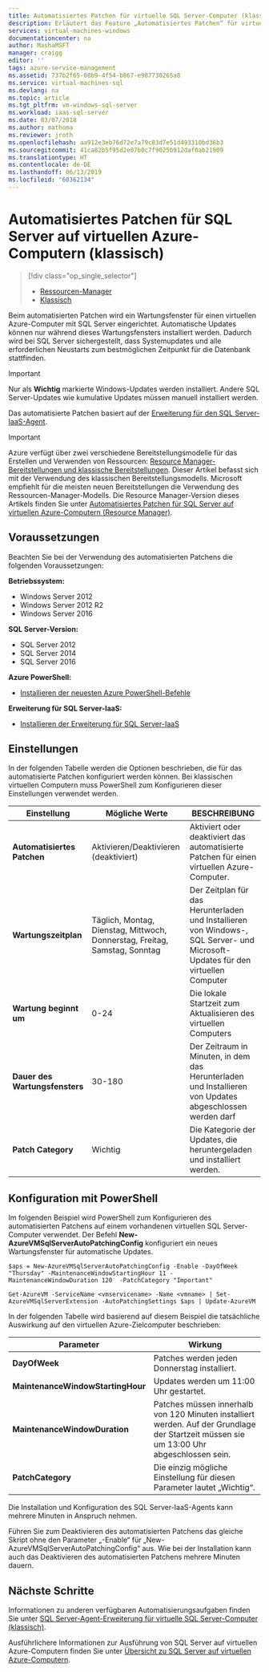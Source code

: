 ```yaml
---
title: Automatisiertes Patchen für virtuelle SQL Server-Computer (klassisch) | Microsoft Docs
description: Erläutert das Feature „Automatisiertes Patchen“ für virtuelle SQL Server-Computer in Azure mithilfe des klassischen Bereitstellungsmodus.
services: virtual-machines-windows
documentationcenter: na
author: MashaMSFT
manager: craigg
editor: ''
tags: azure-service-management
ms.assetid: 737b2f65-08b9-4f54-b867-e987730265a8
ms.service: virtual-machines-sql
ms.devlang: na
ms.topic: article
ms.tgt_pltfrm: vm-windows-sql-server
ms.workload: iaas-sql-server
ms.date: 03/07/2018
ms.author: mathoma
ms.reviewer: jroth
ms.openlocfilehash: aa912e3eb76d72e7a79c83d7e51d493310bd36b3
ms.sourcegitcommit: 41ca82b5f95d2e07b0c7f9025b912daf0ab21909
ms.translationtype: HT
ms.contentlocale: de-DE
ms.lasthandoff: 06/13/2019
ms.locfileid: "60362134"
---
```

# <a name="automated-patching-for-sql-server-in-azure-virtual-machines-classic"></a>Automatisiertes Patchen für SQL Server auf virtuellen Azure-Computern (klassisch)
> [!div class="op_single_selector"]
> * [Ressourcen-Manager](../sql/virtual-machines-windows-sql-automated-patching.md)
> * [Klassisch](../classic/sql-automated-patching.md)
> 
> 

Beim automatisierten Patchen wird ein Wartungsfenster für einen virtuellen Azure-Computer mit SQL Server eingerichtet. Automatische Updates können nur während dieses Wartungsfensters installiert werden. Dadurch wird bei SQL Server sichergestellt, dass Systemupdates und alle erforderlichen Neustarts zum bestmöglichen Zeitpunkt für die Datenbank stattfinden. 

> [!IMPORTANT]
> Nur als **Wichtig** markierte Windows-Updates werden installiert. Andere SQL Server-Updates wie kumulative Updates müssen manuell installiert werden. 

Das automatisierte Patchen basiert auf der [Erweiterung für den SQL Server-IaaS-Agent](../classic/sql-server-agent-extension.md).

> [!IMPORTANT] 
> Azure verfügt über zwei verschiedene Bereitstellungsmodelle für das Erstellen und Verwenden von Ressourcen: [Resource Manager-Bereitstellungen und klassische Bereitstellungen](../../../azure-resource-manager/resource-manager-deployment-model.md). Dieser Artikel befasst sich mit der Verwendung des klassischen Bereitstellungsmodells. Microsoft empfiehlt für die meisten neuen Bereitstellungen die Verwendung des Ressourcen-Manager-Modells. Die Resource Manager-Version dieses Artikels finden Sie unter [Automatisiertes Patchen für SQL Server auf virtuellen Azure-Computern (Resource Manager)](../sql/virtual-machines-windows-sql-automated-patching.md).

## <a name="prerequisites"></a>Voraussetzungen
Beachten Sie bei der Verwendung des automatisierten Patchens die folgenden Voraussetzungen:

**Betriebssystem:**

* Windows Server 2012
* Windows Server 2012 R2
* Windows Server 2016

**SQL Server-Version:**

* SQL Server 2012
* SQL Server 2014
* SQL Server 2016

**Azure PowerShell:**

* [Installieren der neuesten Azure PowerShell-Befehle](/powershell/azure/overview)

**Erweiterung für SQL Server-IaaS:**

* [Installieren der Erweiterung für SQL Server-IaaS](../classic/sql-server-agent-extension.md)

## <a name="settings"></a>Einstellungen
In der folgenden Tabelle werden die Optionen beschrieben, die für das automatisierte Patchen konfiguriert werden können. Bei klassischen virtuellen Computern muss PowerShell zum Konfigurieren dieser Einstellungen verwendet werden.

| Einstellung | Mögliche Werte | BESCHREIBUNG |
| --- | --- | --- |
| **Automatisiertes Patchen** |Aktivieren/Deaktivieren (deaktiviert) |Aktiviert oder deaktiviert das automatisierte Patchen für einen virtuellen Azure-Computer. |
| **Wartungszeitplan** |Täglich, Montag, Dienstag, Mittwoch, Donnerstag, Freitag, Samstag, Sonntag |Der Zeitplan für das Herunterladen und Installieren von Windows-, SQL Server- und Microsoft-Updates für den virtuellen Computer |
| **Wartung beginnt um** |0-24 |Die lokale Startzeit zum Aktualisieren des virtuellen Computers |
| **Dauer des Wartungsfensters** |30-180 |Der Zeitraum in Minuten, in dem das Herunterladen und Installieren von Updates abgeschlossen werden darf |
| **Patch Category** |Wichtig |Die Kategorie der Updates, die heruntergeladen und installiert werden. |

## <a name="configuration-with-powershell"></a>Konfiguration mit PowerShell
Im folgenden Beispiel wird PowerShell zum Konfigurieren des automatisierten Patchens auf einem vorhandenen virtuellen SQL Server-Computer verwendet. Der Befehl **New-AzureVMSqlServerAutoPatchingConfig** konfiguriert ein neues Wartungsfenster für automatische Updates.

    $aps = New-AzureVMSqlServerAutoPatchingConfig -Enable -DayOfWeek "Thursday" -MaintenanceWindowStartingHour 11 -MaintenanceWindowDuration 120  -PatchCategory "Important"

    Get-AzureVM -ServiceName <vmservicename> -Name <vmname> | Set-AzureVMSqlServerExtension -AutoPatchingSettings $aps | Update-AzureVM

In der folgenden Tabelle wird basierend auf diesem Beispiel die tatsächliche Auswirkung auf den virtuellen Azure-Zielcomputer beschrieben:

| Parameter | Wirkung |
| --- | --- |
| **DayOfWeek** |Patches werden jeden Donnerstag installiert. |
| **MaintenanceWindowStartingHour** |Updates werden um 11:00 Uhr gestartet. |
| **MaintenanceWindowDuration** |Patches müssen innerhalb von 120 Minuten installiert werden. Auf der Grundlage der Startzeit müssen sie um 13:00 Uhr abgeschlossen sein. |
| **PatchCategory** |Die einzig mögliche Einstellung für diesen Parameter lautet „Wichtig“. |

Die Installation und Konfiguration des SQL Server-IaaS-Agents kann mehrere Minuten in Anspruch nehmen.

Führen Sie zum Deaktivieren des automatisierten Patchens das gleiche Skript ohne den Parameter „-Enable“ für „New-AzureVMSqlServerAutoPatchingConfig“ aus. Wie bei der Installation kann auch das Deaktivieren des automatisierten Patchens mehrere Minuten dauern.

## <a name="next-steps"></a>Nächste Schritte
Informationen zu anderen verfügbaren Automatisierungsaufgaben finden Sie unter [SQL Server-Agent-Erweiterung für virtuelle SQL Server-Computer (klassisch)](../classic/sql-server-agent-extension.md).

Ausführlichere Informationen zur Ausführung von SQL Server auf virtuellen Azure-Computern finden Sie unter [Übersicht zu SQL Server auf virtuellen Azure-Computern](../sql/virtual-machines-windows-sql-server-iaas-overview.md).

